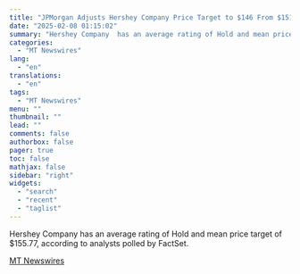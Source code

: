 ```yaml
---
title: "JPMorgan Adjusts Hershey Company Price Target to $146 From $151"
date: "2025-02-08 01:15:02"
summary: "Hershey Company  has an average rating of Hold and mean price target of $155.77, according to analysts polled by FactSet."
categories:
  - "MT Newswires"
lang:
  - "en"
translations:
  - "en"
tags:
  - "MT Newswires"
menu: ""
thumbnail: ""
lead: ""
comments: false
authorbox: false
pager: true
toc: false
mathjax: false
sidebar: "right"
widgets:
  - "search"
  - "recent"
  - "taglist"
---
```


Hershey Company has an average rating of Hold and mean price target of $155.77, according to analysts polled by FactSet.

[MT Newswires](https://www.tradingview.com/news/mtnewswires.com:20250207:A3312846:0/)
